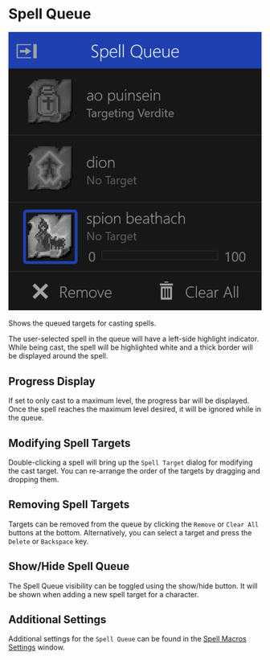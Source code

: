 # Spell Queue

![image](../screenshots/spell-queue.png)

Shows the queued targets for casting spells.

The user-selected spell in the queue will have a left-side highlight indicator.
While being cast, the spell will be highlighted white and a thick border will be displayed around the spell.

## Progress Display

If set to only cast to a maximum level, the progress bar will be displayed.
Once the spell reaches the maximum level desired, it will be ignored while in the queue.

## Modifying Spell Targets

Double-clicking a spell will bring up the `Spell Target` dialog for modifying the cast target.
You can re-arrange the order of the targets by dragging and dropping them.

## Removing Spell Targets

Targets can be removed from the queue by clicking the `Remove` or `Clear All` buttons at the bottom.
Alternatively, you can select a target and press the `Delete` or `Backspace` key.

## Show/Hide Spell Queue

The Spell Queue visibility can be toggled using the show/hide button.
It will be shown when adding a new spell target for a character.

## Additional Settings

Additional settings for the `Spell Queue` can be found in the [Spell Macros Settings](../settings/spell-macros.md) window.